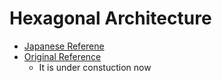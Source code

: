 # Hexagonal Architecture

* [Japanese Referene](https://blog.tai2.net/hexagonal_architexture.html)
* [Original Reference](http://alistair.cockburn.us/Hexagonal+architecture)
    - It is under constuction now